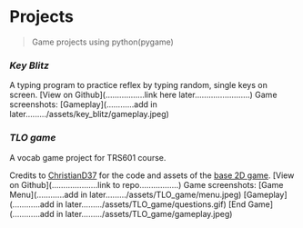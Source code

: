 ﻿# Projects
 >Game projects using python(pygame)

### _Key Blitz_
A typing program to practice reflex by typing random, single keys on screen.
[View on Github](.................link here later........................)
Game screenshots:
[Gameplay](............add in later........./assets/key_blitz/gameplay.jpeg)

### _TLO game_
A vocab game project for TRS601 course.

Credits to [ChristianD37](https://github.com/ChristianD37) for the code and assets of the [base 2D game](https://github.com/ChristianD37/YoutubeTutorials/tree/master/Game%20States).
[View on Github](....................link to repo.................)
Game screenshots:
[Game Menu](............add in later........./assets/TLO_game/menu.jpeg)
[Gameplay](............add in later........./assets/TLO_game/questions.gif)
[End Game](............add in later........./assets/TLO_game/gameplay.jpeg)
